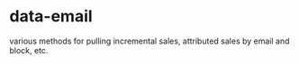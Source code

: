 # data-email
various methods for pulling incremental sales, attributed sales by email and block, etc.
